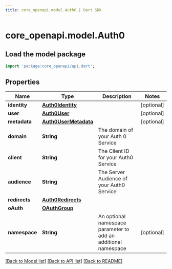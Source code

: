```yaml
---
title: core_openapi.model.Auth0 | Dart SDK
---
```


# core_openapi.model.Auth0

## Load the model package
```dart
import 'package:core_openapi/api.dart';
```

## Properties
Name | Type | Description | Notes
------------ | ------------- | ------------- | -------------
**identity** | [**Auth0Identity**](Auth0Identity.md) |  | [optional] 
**user** | [**Auth0User**](Auth0User.md) |  | [optional] 
**metadata** | [**Auth0UserMetadata**](Auth0UserMetadata.md) |  | [optional] 
**domain** | **String** | The domain of your Auth 0 Service | 
**client** | **String** | The Client ID for your Auth0 Service | 
**audience** | **String** | The Server Audience of your Auth0 Service | 
**redirects** | [**Auth0Redirects**](Auth0Redirects.md) |  | 
**oAuth** | [**OAuthGroup**](OAuthGroup.md) |  | 
**namespace** | **String** | An optional namespace parameter to add an additional namespace | [optional] 

[[Back to Model list]](../README.md#documentation-for-models) [[Back to API list]](../README.md#documentation-for-api-endpoints) [[Back to README]](../README.md)


